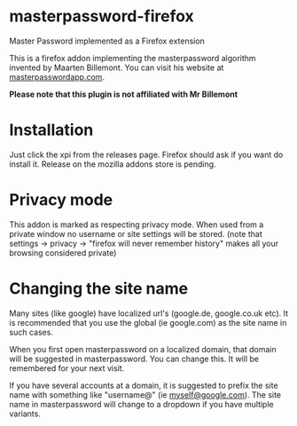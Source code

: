 # masterpassword-firefox
Master Password implemented as a Firefox extension


This is a firefox addon implementing the masterpassword algorithm invented by Maarten Billemont. You can visit his website at [masterpasswordapp.com](http://masterpasswordapp.com). 

**Please note that this plugin is not affiliated with Mr Billemont**

# Installation
Just click the xpi from the releases page. Firefox should ask if you want do install it. Release on the mozilla addons store is pending.

# Privacy mode
This addon is marked as respecting privacy mode.  When used from a private window no username or site settings will be stored. (note that settings -> privacy -> "firefox will never remember history" makes all your browsing considered private)

# Changing the site name
Many sites (like google) have localized url's (google.de, google.co.uk etc). It is recommended that you use the global (ie google.com) as the site name in such cases.

When you first open masterpassword on a localized domain, that domain will be suggested in masterpassword. You can change this. It will be remembered for your next visit.

If you have several accounts at a domain, it is suggested to prefix the site name with something like "username@" (ie myself@google.com). The site name in masterpassword will change to a dropdown if you have multiple variants.
